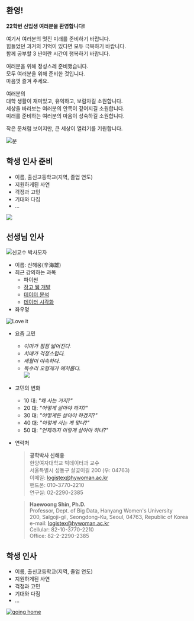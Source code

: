 
## 환영!

**22학번 신입생 여러분을 환영합니다!**   

여기서 여러분의 멋진 미래를 준비하기 바랍니다.  
힘들었던 과거의 기억이 있다면 모두 극복하기 바랍니다.  
함께 공부할 3 년이란 시간이 행복하기 바랍니다.  

여러분을 위해 정성스레 준비했습니다.  
모두 여러분을 위해 준비한 것입니다.  
마음껏 즐겨 주세요.  

여러분의  
대학 생활이 재미있고, 유익하고, 보람차길 소원합니다.  
세상을 바라보는 여러분의 안목이 깊어지길 소원합니다.  
미래를 준비하는 여러분의 마음이 성숙하길 소원합니다.   

작은 문처럼 보이지만, 큰 세상이 열리기를 기원합니다.

![문](https://images.unsplash.com/photo-1524662024870-89fca9b3ab6c?ixid=MXwxMjA3fDB8MHxzZWFyY2h8MTU5fHxmcmVzaG1hbiUyMHdlbGNvbWUlMjBjb25ncmF0dWxhdGlvbnxlbnwwfHwwfA%3D%3D&ixlib=rb-1.2.1&auto=format&fit=crop&w=500&q=60)

## 학생 인사 준비
- 이름, 출신고등학교(지역, 졸업 연도)
- 지원하게된 사연
- 걱정과 고민
- 기대와 다짐
- ...

![](https://gpimg.godpeople.com/2020/04/sns_200429.jpg)

## 선생님 인사
![신교수 박사모자](https://user-images.githubusercontent.com/10287629/103825781-da345780-50b8-11eb-8f34-1e1a98b2049e.png)
- 이름: 신해웅(辛海雄)
- 최근 강의하는 과목
  - 파이썬
  - [장고 웹 개발](https://logistex2021.pythonanywhere.com/)
  - [데이터 분석](https://colab.research.google.com/github/logistex/py4ds/blob/main/py4ds.ipynb?hl=ko#scrollTo=db03870d)
  - [데이터 시각화](https://logistex2021.pythonanywhere.com/chart/alt-interactive/)
- 좌우명

![Love it](https://user-images.githubusercontent.com/10287629/104137834-14686680-53e3-11eb-86a2-1f678016c49c.png)

- 요즘 고민
    - *이마가 점점 넓어진다.*
    - *치매가 걱정스럽다.*
    - *세월이 야속하다.*
    - *독수리 오형제가 애처롭다.*  
    ![](https://encrypted-tbn0.gstatic.com/images?q=tbn:ANd9GcSK3v1Nn1KltTVE1Kh2nXFIhaJ-_MTWfCL7JQ&usqp=CAU)

- 고민의 변화  

  - 10 대: *"왜 사는 거지?"*  
  - 20 대: *"어떻게 살아야 하지?"*  
  - 30 대: *"어떻게든 살아야 하겠지?"*  
  - 40 대: *"이렇게 사는 게 맞나?"*  
  - 50 대: *"언제까지 이렇게 살아야 하나?"*

- 연락처
  > **공학박사 신해웅**  
한양여자대학교 빅데이터과 교수  
서울특별시 성동구 살곶이길 200 (우: 04763)  
이메일: logistex@hywoman.ac.kr    
핸드폰: 010-3770-2210    
연구실: 02-2290-2385

  > **Haewoong Shin, Ph.D.**  
Professor, Dept. of Big Data, Hanyang Women's University  
200, Salgoji-gil, Seongdong-Ku, Seoul, 04763, Republic of Korea  
e-mail: logistex@hywoman.ac.kr  
Cellular: 82-10-3770-2210    
Office: 82-2-2290-2385  

## 학생 인사
- 이름, 출신고등학교(지역, 졸업 연도)
- 지원하게된 사연
- 걱정과 고민
- 기대와 다짐
- ...

[![going home](https://user-images.githubusercontent.com/10287629/104793991-511fcd80-57e8-11eb-86c8-27356c8dd83d.png)](https://logistex.github.io/smart_IT/)
